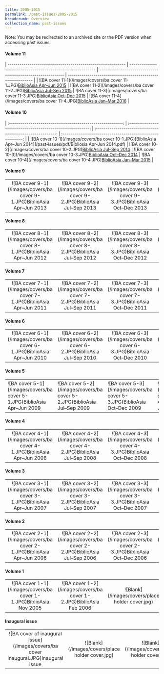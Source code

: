 ```yaml
---
title: 2005–2015
permalink: /past-issues/2005-2015
breadcrumb: Overview
collection_name: past-issues
---
```

Note: You may be redirected to an archived site or the PDF version when accessing past issues.

#### Volume 11

| ------------------------------------------------------------ | ------------------------------------------------------------ | ------------------------------------------------------------ | ------------------------------------------------------------ |
| ![BA cover 11-1](/images/covers/ba cover 11-1.JPG)[BiblioAsia Apr–Jun 2015](https://eservice.nlb.gov.sg/opennlbcmscontent.aspx?id=c423b882-fb62-445a-8578-fcf5d63ddbde) | ![BA cover 11-2](/images/covers/ba cover 11-2.JPG)[BiblioAsia Jul–Sep 2015](https://eservice.nlb.gov.sg/opennlbcmscontent.aspx?id=07fdd27b-0c7d-4af8-bb59-7bf6806e6064) | ![BA cover 11-3](/images/covers/ba cover 11-3.JPG)[BiblioAsia Oct–Dec 2015](https://eservice.nlb.gov.sg/opennlbcmscontent.aspx?id=0558f07d-a096-499b-9fcc-e9f6cc428b17) | ![BA cover 11-4](/images/covers/ba cover 11-4.JPG)[BiblioAsia Jan–Mar 2016](https://eservice.nlb.gov.sg/opennlbcmscontent.aspx?id=96d97b83-811d-4b4e-b6af-95329d903058) |

####  Volume 10

| :----------------------------------------------------------: | :----------------------------------------------------------: | :----------------------------------------------------------: | :----------------------------------------------------------: |
| ![BA cover 10-1](/images/covers/ba cover 10-1.JPG)[BiblioAsia Apr–Jun 2014](/past-issues/pdf/Bibliosia Apr-Jun 2014.pdf) | ![BA cover 10-2](/images/covers/ba cover 10-2.JPG)[BiblioAsia Jul–Sep 2014](https://eservice.nlb.gov.sg/opennlbcmscontent.aspx?id=216c500f-a565-4e7c-9b27-f27067a492f0) | ![BA cover 10-3](/images/covers/ba cover 10-3.JPG)[BiblioAsia Oct–Dec 2014](https://eservice.nlb.gov.sg/opennlbcmscontent.aspx?id=3c830750-191c-4e1c-a84c-8e5c171b3a8e) | ![BA cover 10-4](/images/covers/ba cover 10-4.JPG)[BiblioAsia Jan–Mar 2015](https://eservice.nlb.gov.sg/opennlbcmscontent.aspx?id=2522e3a0-11e4-4d5f-ad26-16ee31af3f2c) |

####  Volume 9

|                                                              |                                                              |                                                              |                                                              |
| :----------------------------------------------------------: | :----------------------------------------------------------: | :----------------------------------------------------------: | :----------------------------------------------------------: |
| ![BA cover 9-1](/images/covers/ba cover 9-1.JPG)BiblioAsia Apr–Jun 2013 | ![BA cover 9-2](/images/covers/ba cover 9-2.JPG)BiblioAsia Jul–Sep 2013 | ![BA cover 9-3](/images/covers/ba cover 9-3.JPG)BiblioAsia Oct–Dec 2013 | ![BA cover 9-4](/images/covers/ba cover 9-4.JPG)BiblioAsia Jan–Mar 2014 |

####  Volume 8

|                                                              |                                                              |                                                              |                                                              |
| :----------------------------------------------------------: | :----------------------------------------------------------: | :----------------------------------------------------------: | :----------------------------------------------------------: |
| ![BA cover 8-1](/images/covers/ba cover 8-1.JPG)BiblioAsia Apr–Jun 2012 | ![BA cover 8-2](/images/covers/ba cover 8-2.JPG)BiblioAsia Jul–Sep 2012 | ![BA cover 8-3](/images/covers/ba cover 8-3.JPG)BiblioAsia Oct–Dec 2012 | ![BA cover 8-4](/images/covers/ba cover 8-4.JPG)BiblioAsia Jan–Mar 2013 |

####  Volume 7

|                                                              |                                                              |                                                              |                                                              |
| :----------------------------------------------------------: | :----------------------------------------------------------: | :----------------------------------------------------------: | :----------------------------------------------------------: |
| ![BA cover 7-1](/images/covers/ba cover 7-1.JPG)BiblioAsia Apr–Jun 2011 | ![BA cover 7-2](/images/covers/ba cover 7-2.JPG)BiblioAsia Jul–Sep 2011 | ![BA cover 7-3](/images/covers/ba cover 7-3.JPG)BiblioAsia Oct–Dec 2011 | ![BA cover 7-4](/images/covers/ba cover 7-4.JPG)BiblioAsia Jan–Mar 2012 |

####  Volume 6

|                                                              |                                                              |                                                              |                                                              |
| :----------------------------------------------------------: | :----------------------------------------------------------: | :----------------------------------------------------------: | :----------------------------------------------------------: |
| ![BA cover 6-1](/images/covers/ba cover 6-1.JPG)BiblioAsia Apr–Jun 2010 | ![BA cover 6-2](/images/covers/ba cover 6-2.JPG)BiblioAsia Jul–Sep 2010 | ![BA cover 6-3](/images/covers/ba cover 6-3.JPG)BiblioAsia Oct–Dec 2010 | ![BA cover 6-4](/images/covers/ba cover 6-4.JPG)BiblioAsia Jan–Mar 2011 |

####  Volume 5

|                                                              |                                                              |                                                              |                                                              |
| ------------------------------------------------------------ | ------------------------------------------------------------ | ------------------------------------------------------------ | ------------------------------------------------------------ |
| ![BA   cover 5-1](/images/covers/ba cover 5-1.JPG)BiblioAsia Apr–Jun 2009 | ![BA   cover 5-2](/images/covers/ba cover 5-2.JPG)BiblioAsia Jul–Sep 2009 | ![BA   cover 5-3](/images/covers/ba cover 5-3.JPG)BiblioAsia Oct–Dec 2009 | ![BA   cover 5-4](/images/covers/ba cover 5-4.JPG)BiblioAsia Jan–Mar   2010 |

####  Volume 4

|                                                              |                                                              |                                                              |                                                              |
| :----------------------------------------------------------: | :----------------------------------------------------------: | :----------------------------------------------------------: | :----------------------------------------------------------: |
| ![BA cover 4-1](/images/covers/ba cover 4-1.JPG)BiblioAsia Apr–Jun 2008 | ![BA cover 4-2](/images/covers/ba cover 4-2.JPG)BiblioAsia Jul–Sep 2008 | ![BA cover 4-3](/images/covers/ba cover 4-3.JPG)BiblioAsia Oct–Dec 2008 | ![BA cover 4-4](/images/covers/ba cover 4-4.JPG)BiblioAsia Jan–Mar 2009 |

####  Volume 3

|                                                              |                                                              |                                                              |                                                              |
| :----------------------------------------------------------: | :----------------------------------------------------------: | :----------------------------------------------------------: | :----------------------------------------------------------: |
| ![BA cover 3-1](/images/covers/ba cover 3-1.JPG)BiblioAsia Apr–Jun 2007 | ![BA cover 3-2](/images/covers/ba cover 3-2.JPG)BiblioAsia Jul–Sep 2007 | ![BA cover 3-3](/images/covers/ba cover 3-3.JPG)BiblioAsia Oct–Dec 2007 | ![BA cover 3-4](/images/covers/ba cover 3-4.JPG)BiblioAsia Jan–Mar 2008 |

####  Volume 2

|                                                              |                                                              |                                                              |                                                              |
| :----------------------------------------------------------: | :----------------------------------------------------------: | :----------------------------------------------------------: | :----------------------------------------------------------: |
| ![BA cover 2-1](/images/covers/ba cover 2-1.JPG)BiblioAsia Apr–Jun 2006 | ![BA cover 2-2](/images/covers/ba cover 2-2.JPG)BiblioAsia Jul–Sep 2006 | ![BA cover 2-3](/images/covers/ba cover 2-3.JPG)BiblioAsia Oct–Dec 2006 | ![BA cover 2-4](/images/covers/ba cover 2-4.JPG)BiblioAsia Jan–Mar 2007 |

####  Volume 1

|                                                              |                                                              |                                                 |                                                 |
| :----------------------------------------------------------: | :----------------------------------------------------------: | :---------------------------------------------: | :---------------------------------------------: |
| ![BA cover 1-1](/images/covers/ba cover 1-1.JPG)BiblioAsia Nov 2005 | ![BA cover 1-2](/images/covers/ba cover 1-2.JPG)BiblioAsia Feb 2006 | ![Blank](/images/covers/place holder cover.jpg) | ![Blank](/images/covers/place holder cover.jpg) |

####  Inaugural issue

|                                                              |                                                 |                                                 |                                                 |
| :----------------------------------------------------------: | :---------------------------------------------: | :---------------------------------------------: | :---------------------------------------------: |
| ![BA cover of inaugural issue](/images/covers/ba cover inaugural.JPG)Inaugural issue | ![Blank](/images/covers/place holder cover.jpg) | ![Blank](/images/covers/place holder cover.jpg) | ![Blank](/images/covers/place holder cover.jpg) |
